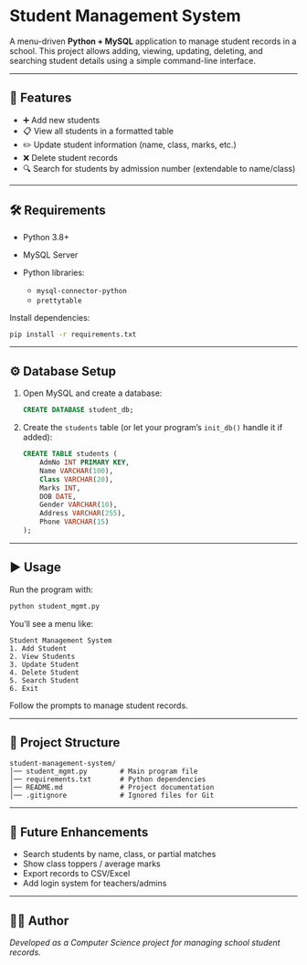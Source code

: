 # Student Management System

A menu-driven **Python + MySQL** application to manage student records in a school.
This project allows adding, viewing, updating, deleting, and searching student details using a simple command-line interface.

---

## 📌 Features

* ➕ Add new students
* 📋 View all students in a formatted table
* ✏️ Update student information (name, class, marks, etc.)
* ❌ Delete student records
* 🔍 Search for students by admission number (extendable to name/class)

---

## 🛠 Requirements

* Python 3.8+
* MySQL Server
* Python libraries:

  * `mysql-connector-python`
  * `prettytable`

Install dependencies:

```bash
pip install -r requirements.txt
```

---

## ⚙️ Database Setup

1. Open MySQL and create a database:

   ```sql
   CREATE DATABASE student_db;
   ```

2. Create the `students` table (or let your program’s `init_db()` handle it if added):

   ```sql
   CREATE TABLE students (
       AdmNo INT PRIMARY KEY,
       Name VARCHAR(100),
       Class VARCHAR(20),
       Marks INT,
       DOB DATE,
       Gender VARCHAR(10),
       Address VARCHAR(255),
       Phone VARCHAR(15)
   );
   ```

---

## ▶️ Usage

Run the program with:

```bash
python student_mgmt.py
```

You’ll see a menu like:

```
Student Management System
1. Add Student
2. View Students
3. Update Student
4. Delete Student
5. Search Student
6. Exit
```

Follow the prompts to manage student records.

---

## 📂 Project Structure

```
student-management-system/
│── student_mgmt.py        # Main program file
│── requirements.txt       # Python dependencies
│── README.md              # Project documentation
│── .gitignore             # Ignored files for Git
```

---

## 🚀 Future Enhancements

* Search students by name, class, or partial matches
* Show class toppers / average marks
* Export records to CSV/Excel
* Add login system for teachers/admins

---

## 👨‍💻 Author

*Developed as a Computer Science project for managing school student records.*
